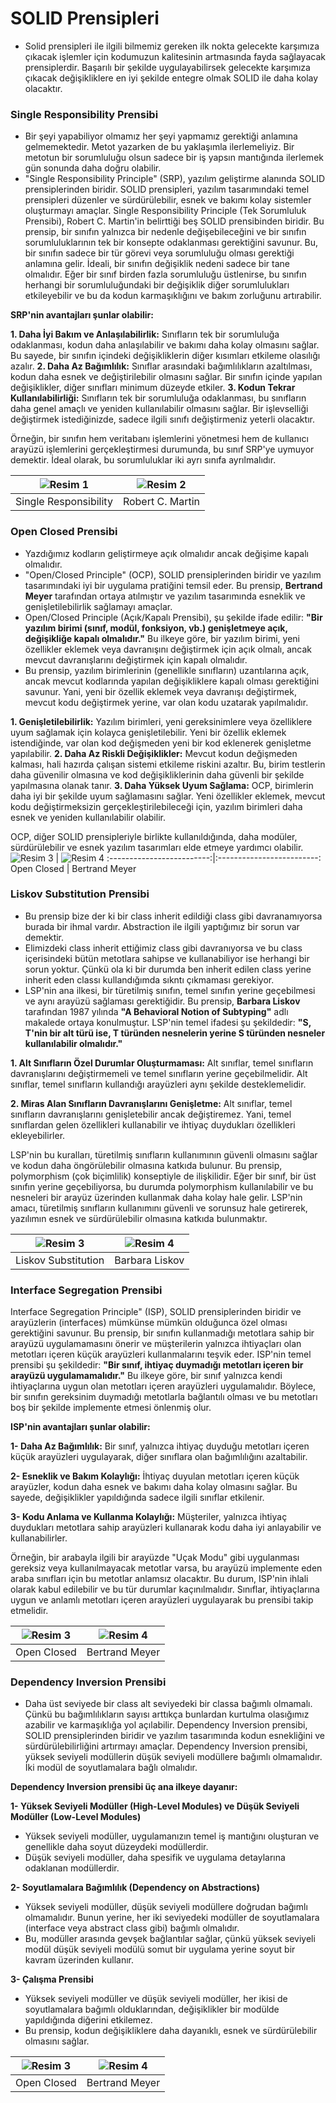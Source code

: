 # SOLID Prensipleri

- Solid prensipleri ile ilgili bilmemiz gereken ilk nokta gelecekte karşımıza çıkacak işlemler için kodumuzun kalitesinin artmasında fayda sağlayacak prensiplerdir.  Başarılı bir şekilde uygulayabilirsek gelecekte karşımıza çıkacak değişikliklere en iyi şekilde entegre olmak SOLID ile daha kolay olacaktır. 

### Single Responsibility Prensibi
-  Bir şeyi yapabiliyor olmamız her şeyi yapmamız gerektiği anlamına gelmemektedir. Metot yazarken de bu yaklaşımla ilerlemeliyiz. Bir metotun bir sorumluluğu olsun sadece bir iş yapsın mantığında ilerlemek gün sonunda daha doğru olabilir. 
- "Single Responsibility Principle" (SRP), yazılım geliştirme alanında SOLID prensiplerinden biridir. SOLID prensipleri, yazılım tasarımındaki temel prensipleri düzenler ve sürdürülebilir, esnek ve bakımı kolay sistemler oluşturmayı amaçlar. Single Responsibility Principle (Tek Sorumluluk Prensibi), Robert C. Martin'in belirttiği beş SOLID prensibinden biridir. Bu prensip, bir sınıfın yalnızca bir nedenle değişebileceğini ve bir sınıfın sorumluluklarının tek bir konsepte odaklanması gerektiğini savunur. Bu, bir sınıfın sadece bir tür görevi veya sorumluluğu olması gerektiği anlamına gelir. İdeali, bir sınıfın değişiklik nedeni sadece bir tane olmalıdır. Eğer bir sınıf birden fazla sorumluluğu üstlenirse, bu sınıfın herhangi bir sorumluluğundaki bir değişiklik diğer sorumlulukları etkileyebilir ve bu da kodun karmaşıklığını ve bakım zorluğunu artırabilir.
  
**SRP'nin avantajları şunlar olabilir:**

**1. Daha İyi Bakım ve Anlaşılabilirlik:** Sınıfların tek bir sorumluluğa odaklanması, kodun daha anlaşılabilir ve bakımı daha kolay olmasını sağlar. Bu sayede, bir sınıfın içindeki değişikliklerin diğer kısımları etkileme olasılığı azalır.
**2. Daha Az Bağımlılık:** Sınıflar arasındaki bağımlılıkların azaltılması, kodun daha esnek ve değiştirilebilir olmasını sağlar. Bir sınıfın içinde yapılan değişiklikler, diğer sınıfları minimum düzeyde etkiler.
**3. Kodun Tekrar Kullanılabilirliği:** Sınıfların tek bir sorumluluğa odaklanması, bu sınıfların daha genel amaçlı ve yeniden kullanılabilir olmasını sağlar. Bir işlevselliği değiştirmek istediğinizde, sadece ilgili sınıfı değiştirmeniz yeterli olacaktır.

Örneğin, bir sınıfın hem veritabanı işlemlerini yönetmesi hem de kullanıcı arayüzü işlemlerini gerçekleştirmesi durumunda, bu sınıf SRP'ye uymuyor demektir. İdeal olarak, bu sorumluluklar iki ayrı sınıfa ayrılmalıdır.


![Resim 1](https://github.com/KardelRuveyda/dotnet-yuzuncuyil-egitim-notlari/assets/33912144/e4ea7f32-5b1d-4e67-af51-933074f13f7c) | ![Resim 2](https://github.com/KardelRuveyda/dotnet-yuzuncuyil-egitim-notlari/assets/33912144/f540793c-b2f4-4435-8a9f-2235212116b5)
:-------------------------:|:-------------------------:
Single Responsibility              | Robert C. Martin


### Open Closed Prensibi
- Yazdığımız kodların geliştirmeye açık olmalıdır ancak değişime kapalı olmalıdır. 
- "Open/Closed Principle" (OCP), SOLID prensiplerinden biridir ve yazılım tasarımındaki iyi bir uygulama pratiğini temsil eder. Bu prensip, **Bertrand Meyer** tarafından ortaya atılmıştır ve yazılım tasarımında esneklik ve genişletilebilirlik sağlamayı amaçlar.
- Open/Closed Principle (Açık/Kapalı Prensibi), şu şekilde ifade edilir: **"Bir yazılım birimi (sınıf, modül, fonksiyon, vb.) genişletmeye açık, değişikliğe kapalı olmalıdır."** Bu ilkeye göre, bir yazılım birimi, yeni özellikler eklemek veya davranışını değiştirmek için açık olmalı, ancak mevcut davranışlarını değiştirmek için kapalı olmalıdır.
- Bu prensip, yazılım birimlerinin (genellikle sınıfların) uzantılarına açık, ancak mevcut kodlarında yapılan değişikliklere kapalı olması gerektiğini savunur. Yani, yeni bir özellik eklemek veya davranışı değiştirmek, mevcut kodu değiştirmek yerine, var olan kodu uzatarak yapılmalıdır.

**1. Genişletilebilirlik:** Yazılım birimleri, yeni gereksinimlere veya özelliklere uyum sağlamak için kolayca genişletilebilir. Yeni bir özellik eklemek istendiğinde, var olan kod değişmeden yeni bir kod eklenerek genişletme yapılabilir.
**2. Daha Az Riskli Değişiklikler:** Mevcut kodun değişmeden kalması, hali hazırda çalışan sistemi etkileme riskini azaltır. Bu, birim testlerin daha güvenilir olmasına ve kod değişikliklerinin daha güvenli bir şekilde yapılmasına olanak tanır. 
**3. Daha Yüksek Uyum Sağlama:** OCP, birimlerin daha iyi bir şekilde uyum sağlamasını sağlar. Yeni özellikler eklemek, mevcut kodu değiştirmeksizin gerçekleştirilebileceği için, yazılım birimleri daha esnek ve yeniden kullanılabilir olabilir.

OCP, diğer SOLID prensipleriyle birlikte kullanıldığında, daha modüler, sürdürülebilir ve esnek yazılım tasarımları elde etmeye yardımcı olabilir.
![Resim 3](https://github.com/KardelRuveyda/dotnet-yuzuncuyil-egitim-notlari/assets/33912144/7939f24e-f1ab-4951-b506-99f21767d422) | ![Resim 4](https://github.com/KardelRuveyda/dotnet-yuzuncuyil-egitim-notlari/assets/33912144/30a69435-f63c-4760-bdc3-4ff2bb77c318)
:-------------------------:|:-------------------------:
Open Closed            | Bertrand Meyer

### Liskov Substitution Prensibi
- Bu prensip bize der ki bir class inherit edildiği class gibi davranamıyorsa burada bir ihmal vardır. Abstraction ile ilgili yaptığımız bir sorun var demektir. 
- Elimizdeki class inherit ettiğimiz class gibi davranıyorsa ve bu class içerisindeki bütün metotlara sahipse ve kullanabiliyor ise herhangi bir sorun yoktur. Çünkü ola ki bir durumda ben inherit edilen class yerine inherit eden classı kullandığımda sıkntı çıkmaması gerekiyor. 
-  LSP'nin ana ilkesi, bir türetilmiş sınıfın, temel sınıfın yerine geçebilmesi ve aynı arayüzü sağlaması gerektiğidir. Bu prensip, **Barbara Liskov** tarafından 1987 yılında **"A Behavioral Notion of Subtyping"** adlı makalede ortaya konulmuştur. LSP'nin temel ifadesi şu şekildedir: **"S, T'nin bir alt türü ise, T türünden nesnelerin yerine S türünden nesneler kullanılabilir olmalıdır."**

**1. Alt Sınıfların Özel Durumlar Oluşturmaması:** Alt sınıflar, temel sınıfların davranışlarını değiştirmemeli ve temel sınıfların yerine geçebilmelidir. Alt sınıflar, temel sınıfların kullandığı arayüzleri aynı şekilde desteklemelidir.

**2. Miras Alan Sınıfların Davranışlarını Genişletme:** Alt sınıflar, temel sınıfların davranışlarını genişletebilir ancak değiştiremez. Yani, temel sınıflardan gelen özellikleri kullanabilir ve ihtiyaç duydukları özellikleri ekleyebilirler.

LSP'nin bu kuralları, türetilmiş sınıfların kullanımının güvenli olmasını sağlar ve kodun daha öngörülebilir olmasına katkıda bulunur. Bu prensip, polymorphism (çok biçimlilik) konseptiyle de ilişkilidir. Eğer bir sınıf, bir üst sınıfın yerine geçebiliyorsa, bu durumda polymorphism kullanılabilir ve bu nesneleri bir arayüz üzerinden kullanmak daha kolay hale gelir. LSP'nin amacı, türetilmiş sınıfların kullanımını güvenli ve sorunsuz hale getirerek, yazılımın esnek ve sürdürülebilir olmasına katkıda bulunmaktır.

![Resim 3](https://github.com/KardelRuveyda/dotnet-yuzuncuyil-egitim-notlari/assets/33912144/0f27941f-92d9-4da4-ab6e-d7ef18102652) | ![Resim 4](https://github.com/KardelRuveyda/dotnet-yuzuncuyil-egitim-notlari/assets/33912144/cf1a549e-62a5-4ee9-82a2-e2d876b53294)
:-------------------------:|:-------------------------:
Liskov Substitution             | Barbara Liskov

### Interface Segregation Prensibi

Interface Segregation Principle" (ISP), SOLID prensiplerinden biridir ve arayüzlerin (interfaces) mümkünse mümkün olduğunca özel olması gerektiğini savunur. Bu prensip, bir sınıfın kullanmadığı metotlara sahip bir arayüzü uygulamamasını önerir ve müşterilerin yalnızca ihtiyaçları olan metotları içeren küçük arayüzleri kullanmalarını teşvik eder. ISP'nin temel prensibi şu şekildedir: **"Bir sınıf, ihtiyaç duymadığı metotları içeren bir arayüzü uygulamamalıdır."** Bu ilkeye göre, bir sınıf yalnızca kendi ihtiyaçlarına uygun olan metotları içeren arayüzleri uygulamalıdır. Böylece, bir sınıfın gereksinim duymadığı metotlarla bağlantılı olması ve bu metotları boş bir şekilde implemente etmesi önlenmiş olur.

**ISP'nin avantajları şunlar olabilir:**

**1- Daha Az Bağımlılık:** Bir sınıf, yalnızca ihtiyaç duyduğu metotları içeren küçük arayüzleri uygulayarak, diğer sınıflara olan bağımlılığını azaltabilir.

**2- Esneklik ve Bakım Kolaylığı:** İhtiyaç duyulan metotları içeren küçük arayüzler, kodun daha esnek ve bakımı daha kolay olmasını sağlar. Bu sayede, değişiklikler yapıldığında sadece ilgili sınıflar etkilenir.

**3- Kodu Anlama ve Kullanma Kolaylığı:** Müşteriler, yalnızca ihtiyaç duydukları metotlara sahip arayüzleri kullanarak kodu daha iyi anlayabilir ve kullanabilirler.

Örneğin, bir arabayla ilgili bir arayüzde "Uçak Modu" gibi uygulanması gereksiz veya kullanılmayacak metotlar varsa, bu arayüzü implemente eden araba sınıfları için bu metotlar anlamsız olacaktır. Bu durum, ISP'nin ihlali olarak kabul edilebilir ve bu tür durumlar kaçınılmalıdır. Sınıflar, ihtiyaçlarına uygun ve anlamlı metotları içeren arayüzleri uygulayarak bu prensibi takip etmelidir.

![Resim 3](https://github.com/KardelRuveyda/dotnet-yuzuncuyil-egitim-notlari/assets/33912144/7939f24e-f1ab-4951-b506-99f21767d422) | ![Resim 4](https://github.com/KardelRuveyda/dotnet-yuzuncuyil-egitim-notlari/assets/33912144/30a69435-f63c-4760-bdc3-4ff2bb77c318)
:-------------------------:|:-------------------------:
Open Closed            | Bertrand Meyer

### Dependency Inversion Prensibi

- Daha üst seviyede bir class alt seviyedeki bir classa bağımlı olmamalı. Çünkü bu bağımlılıkların sayısı arttıkça bunlardan kurtulma  olasığımız azabilir ve karmaşıklığa yol açılabilir. Dependency Inversion prensibi, SOLID prensiplerinden biridir ve yazılım tasarımında kodun esnekliğini ve sürdürülebilirliğini artırmayı amaçlar. Dependency Inversion prensibi, yüksek seviyeli modüllerin düşük seviyeli modüllere bağımlı olmamalıdır. İki modül de soyutlamalara bağlı olmalıdır.

**Dependency Inversion prensibi üç ana ilkeye dayanır:**

**1- Yüksek Seviyeli Modüller (High-Level Modules) ve Düşük Seviyeli Modüller (Low-Level Modules)**
- Yüksek seviyeli modüller, uygulamanızın temel iş mantığını oluşturan ve genellikle daha soyut düzeydeki modüllerdir.
- Düşük seviyeli modüller, daha spesifik ve uygulama detaylarına odaklanan modüllerdir.

**2- Soyutlamalara Bağımlılık (Dependency on Abstractions)**
- Yüksek seviyeli modüller, düşük seviyeli modüllere doğrudan bağımlı olmamalıdır. Bunun yerine, her iki seviyedeki modüller de soyutlamalara (interface veya abstract class gibi) bağımlı olmalıdır.
- Bu, modüller arasında gevşek bağlantılar sağlar, çünkü yüksek seviyeli modül düşük seviyeli modülü somut bir uygulama yerine soyut bir kavram üzerinden kullanır.

**3- Çalışma Prensibi**

- Yüksek seviyeli modüller ve düşük seviyeli modüller, her ikisi de soyutlamalara bağımlı olduklarından, değişiklikler bir modülde yapıldığında diğerini etkilemez.
- Bu prensip, kodun değişikliklere daha dayanıklı, esnek ve sürdürülebilir olmasını sağlar.

![Resim 3](https://github.com/KardelRuveyda/dotnet-yuzuncuyil-egitim-notlari/assets/33912144/7939f24e-f1ab-4951-b506-99f21767d422) | ![Resim 4](https://github.com/KardelRuveyda/dotnet-yuzuncuyil-egitim-notlari/assets/33912144/30a69435-f63c-4760-bdc3-4ff2bb77c318)
:-------------------------:|:-------------------------:
Open Closed            | Bertrand Meyer
